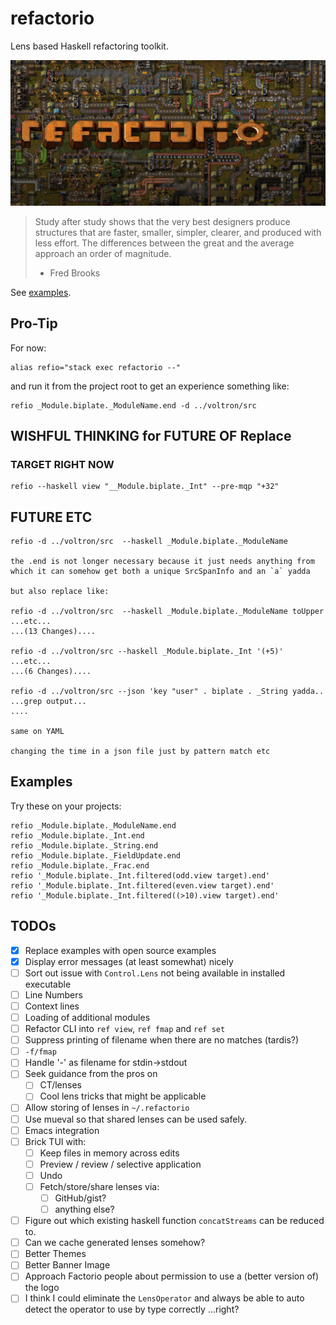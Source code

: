 # refactorio

Lens based Haskell refactoring toolkit.

![refactorio](refactorio.png)

> Study after study shows that the very best designers produce structures that
> are faster, smaller, simpler, clearer, and produced with less effort. The
> differences between the great and the average approach an order of magnitude.
>
> - Fred Brooks

See [examples](examples/).

## Pro-Tip

For now:

    alias refio="stack exec refactorio --"

and run it from the project root to get an experience something like:

    refio _Module.biplate._ModuleName.end -d ../voltron/src

## WISHFUL THINKING for FUTURE OF Replace

### TARGET RIGHT NOW

    refio --haskell view "__Module.biplate._Int" --pre-mqp "+32"

## FUTURE ETC

    refio -d ../voltron/src  --haskell _Module.biplate._ModuleName

    the .end is not longer necessary because it just needs anything from which it can somehow get both a unique SrcSpanInfo and an `a` yadda

    but also replace like:

    refio -d ../voltron/src  --haskell _Module.biplate._ModuleName toUpper
    ...etc...
    ...(13 Changes)....

    refio -d ../voltron/src --haskell _Module.biplate._Int '(+5)'
    ...etc...
    ...(6 Changes)....

    refio -d ../voltron/src --json 'key "user" . biplate . _String yadda..
    ...grep output...
    ....

    same on YAML

    changing the time in a json file just by pattern match etc



## Examples

Try these on your projects:

    refio _Module.biplate._ModuleName.end
    refio _Module.biplate._Int.end
    refio _Module.biplate._String.end
    refio _Module.biplate._FieldUpdate.end
    refio _Module.biplate._Frac.end
    refio '_Module.biplate._Int.filtered(odd.view target).end'
    refio '_Module.biplate._Int.filtered(even.view target).end'
    refio '_Module.biplate._Int.filtered((>10).view target).end'

## TODOs

- [X] Replace examples with open source examples
- [X] Display error messages (at least somewhat) nicely
- [ ] Sort out issue with `Control.Lens` not being available in installed executable
- [ ] Line Numbers
- [ ] Context lines
- [ ] Loading of additional modules
- [ ] Refactor CLI into `ref view`, `ref fmap` and `ref set`
- [ ] Suppress printing of filename when there are no matches (tardis?)
- [ ] `-f/fmap`
- [ ] Handle '-' as filename for stdin->stdout
- [ ] Seek guidance from the pros on
  - [ ] CT/lenses
  - [ ] Cool lens tricks that might be applicable
- [ ] Allow storing of lenses in `~/.refactorio`
- [ ] Use mueval so that shared lenses can be used safely.
- [ ] Emacs integration
- [ ] Brick TUI with:
  - [ ] Keep files in memory across edits
  - [ ] Preview / review / selective application
  - [ ] Undo
  - [ ] Fetch/store/share lenses via:
    - [ ] GitHub/gist?
    - [ ] anything else?
- [ ] Figure out which existing haskell function `concatStreams` can be reduced to.
- [ ] Can we cache generated lenses somehow?
- [ ] Better Themes
- [ ] Better Banner Image
- [ ] Approach Factorio people about permission to use a (better version of) the logo
- [ ] I think I could eliminate the `LensOperator` and always be able to auto
      detect the operator to use by type correctly ...right?
